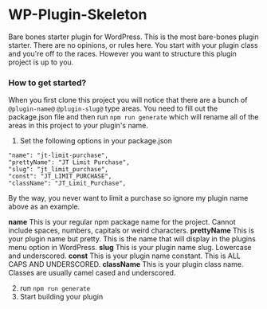 # WP-Plugin-Skeleton
Bare bones starter plugin for WordPress. This is the most bare-bones plugin starter. There are no opinions, or rules here. You start with your plugin class and you're off to the races. However you want to structure this plugin project is up to you.


### How to get started?

When you first clone this project you will notice that there are a bunch of `@plugin-name@` `@plugin-slug@` type areas. You need to fill out the package.json file and then run `npm run generate` which will rename all of the areas in this project to your plugin's name.

1) Set the following options in your package.json

```
"name": "jt-limit-purchase",
"prettyName": "JT Limit Purchase",
"slug": "jt_limit_purchase",
"const": "JT_LIMIT_PURCHASE",
"className": "JT_Limit_Purchase",
```

By the way, you never want to limit a purchase so ignore my plugin name above as an example.

**name** This is your regular npm package name for the project. Cannot include spaces, numbers, capitals or weird characters.
**prettyName** This is your plugin name but pretty. This is the name that will display in the plugins menu option in WordPress.
**slug** This is your plugin name slug. Lowercase and underscored.
**const** This is your plugin name constant. This is ALL CAPS AND UNDERSCORED.
**className** This is your plugin class name. Classes are usually camel cased and underscored.

2) run `npm run generate`
3) Start building your plugin

